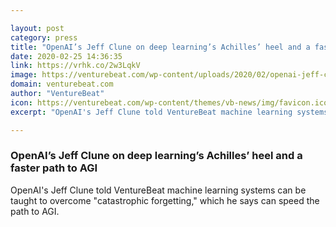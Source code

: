 ```yaml
---

layout: post
category: press
title: "OpenAI’s Jeff Clune on deep learning’s Achilles’ heel and a faster path to AGI"
date: 2020-02-25 14:36:35
link: https://vrhk.co/2w3LqkV
image: https://venturebeat.com/wp-content/uploads/2020/02/openai-jeff-clune.jpg?w=1200&strip=all
domain: venturebeat.com
author: "VentureBeat"
icon: https://venturebeat.com/wp-content/themes/vb-news/img/favicon.ico
excerpt: "OpenAI's Jeff Clune told VentureBeat machine learning systems can be taught to overcome \"catastrophic forgetting,\" which he says can speed the path to AGI."

---
```


### OpenAI’s Jeff Clune on deep learning’s Achilles’ heel and a faster path to AGI

OpenAI's Jeff Clune told VentureBeat machine learning systems can be taught to overcome "catastrophic forgetting," which he says can speed the path to AGI.